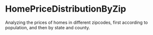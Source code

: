 # HomePriceDistributionByZip
Analyzing the prices of homes in different zipcodes, first according to population, and then by state and county.
